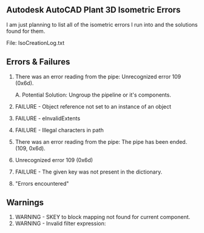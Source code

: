## Autodesk AutoCAD Plant 3D Isometric Errors
I am just planning to list all of the isometric errors I run into and the solutions found for them.

File: IsoCreationLog.txt

## Errors & Failures
1. There was an error reading from the pipe: Unrecognized error 109 (0x6d).
    
    A. Potential Solution: Ungroup the pipeline or it's components.
    
3. FAILURE - Object reference not set to an instance of an object
4. FAILURE - eInvalidExtents
5. FAILURE - Illegal characters in path
6. There was an error reading from the pipe: The pipe has been ended. (109, 0x6d).
7. Unrecognized error 109 (0x6d)
8. FAILURE - The given key was not present in the dictionary.
9. "Errors encountered" 

## Warnings
1. WARNING - SKEY to block mapping not found for current component.
2. WARNING - Invalid filter expression:

